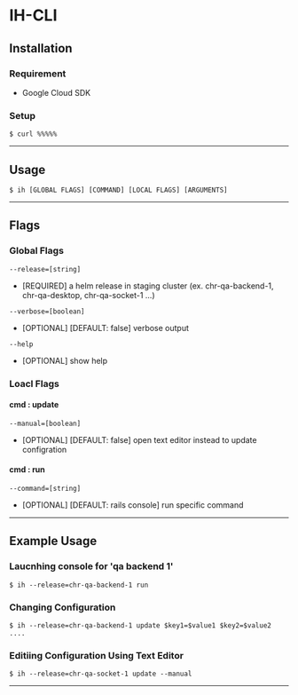 # IH-CLI

## Installation

### Requirement

- Google Cloud SDK

### Setup

```
$ curl %%%%%
```
---
## Usage

```
$ ih [GLOBAL FLAGS] [COMMAND] [LOCAL FLAGS] [ARGUMENTS]
```
---
## Flags
### Global Flags

```
--release=[string]
```
- [REQUIRED] a helm release in staging cluster (ex. chr-qa-backend-1, chr-qa-desktop, chr-qa-socket-1 ...)

```
--verbose=[boolean]
```
- [OPTIONAL] [DEFAULT: false] verbose output
```
--help
```
- [OPTIONAL] show help

### Loacl Flags
#### cmd : update
```
--manual=[boolean]
```
- [OPTIONAL] [DEFAULT: false] open text editor instead to update configration

#### cmd : run
```
--command=[string]
```
- [OPTIONAL] [DEFAULT: rails console] run specific command
---
## Example Usage

### Laucnhing console for 'qa backend 1'
```
$ ih --release=chr-qa-backend-1 run
```

### Changing Configuration
```
$ ih --release=chr-qa-backend-1 update $key1=$value1 $key2=$value2 ....
```

### Editiing Configuration Using Text Editor
```
$ ih --release=chr-qa-socket-1 update --manual
```
---